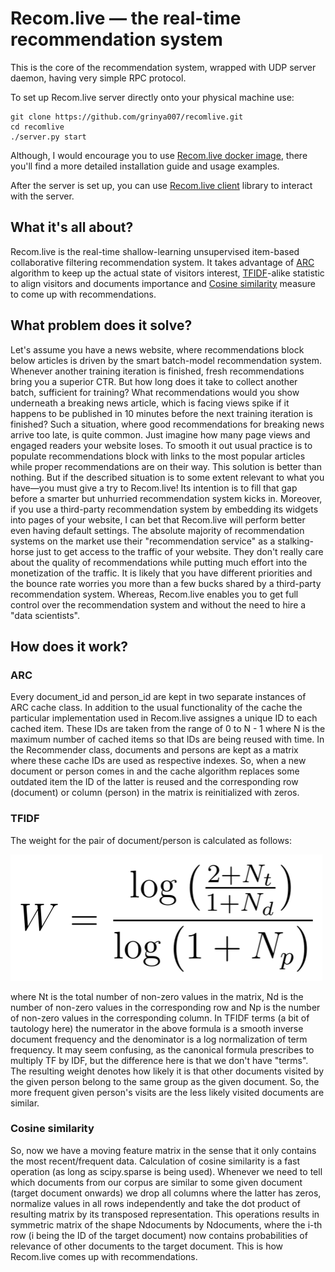 # Recom.live — the real-time recommendation system
This is the core of the recommendation system, wrapped with UDP server daemon, having very simple RPC protocol.

To set up Recom.live server directly onto your physical machine use:
```
git clone https://github.com/grinya007/recomlive.git
cd recomlive
./server.py start
```
Although, I would encourage you to use [Recom.live docker image](https://github.com/grinya007/recomlive-docker), there you'll find a more detailed installation guide and usage examples. 

After the server is set up, you can use [Recom.live client](https://github.com/grinya007/recomlive-client) library to interact with the server.



## What it's all about?
Recom.live is the real-time shallow-learning unsupervised item-based collaborative filtering recommendation system. It takes advantage of [ARC](https://en.wikipedia.org/wiki/Adaptive_replacement_cache) algorithm to keep up the actual state of visitors interest, [TFIDF](https://en.wikipedia.org/wiki/Tf%E2%80%93idf)-alike statistic to align visitors and documents importance and [Cosine similarity](https://en.wikipedia.org/wiki/Cosine_similarity) measure to come up with recommendations.

## What problem does it solve?
Let's assume you have a news website, where recommendations block below articles is driven by the smart batch-model recommendation system. Whenever another training iteration is finished, fresh recommendations bring you a superior CTR. But how long does it take to collect another batch, sufficient for training? What recommendations would you show underneath a breaking news article, which is facing views spike if it happens to be published in 10 minutes before the next training iteration is finished? Such a situation, where good recommendations for breaking news arrive too late, is quite common. Just imagine how many page views and engaged readers your website loses. To smooth it out usual practice is to populate recommendations block with links to the most popular articles while proper recommendations are on their way. This solution is better than nothing. But if the described situation is to some extent relevant to what you have—you must give a try to Recom.live! Its intention is to fill that gap before a smarter but unhurried recommendation system kicks in. Moreover, if you use a third-party recommendation system by embedding its widgets into pages of your website, I can bet that Recom.live will perform better even having default settings. The absolute majority of recommendation systems on the market use their "recommendation service" as a stalking-horse just to get access to the traffic of your website. They don't really care about the quality of recommendations while putting much effort into the monetization of the traffic. It is likely that you have different priorities and the bounce rate worries you more than a few bucks shared by a third-party recommendation system. Whereas, Recom.live enables you to get full control over the recommendation system and without the need to hire a "data scientists".

## How does it work?
### ARC
Every document_id and person_id are kept in two separate instances of ARC cache class. In addition to the usual functionality of the cache the particular implementation used in Recom.live assignes a unique ID to each cached item. These IDs are taken from the range of 0 to N - 1 where N is the maximum number of cached items so that IDs are being reused with time. In the Recommender class, documents and persons are kept as a matrix where these cache IDs are used as respective indexes. So, when a new document or person comes in and the cache algorithm replaces some outdated item the ID of the latter is reused and the corresponding row (document) or column (person) in the matrix is reinitialized with zeros.

### TFIDF
The weight for the pair of document/person is calculated as follows: 

![TFIDF formula](/img/tfidf.png)

where Nt is the total number of non-zero values in the matrix, Nd is the number of non-zero values in the corresponding row and Np is the number of non-zero values in the corresponding column. In TFIDF terms (a bit of tautology here) the numerator in the above formula is a smooth inverse document frequency and the denominator is a log normalization of term frequency. It may seem confusing, as the canonical formula prescribes to multiply TF by IDF, but the difference here is that we don't have "terms". The resulting weight denotes how likely it is that other documents visited by the given person belong to the same group as the given document. So, the more frequent given person's visits are the less likely visited documents are similar.

### Cosine similarity
So, now we have a moving feature matrix in the sense that it only contains the most recent/frequent data. Calculation of cosine similarity is a fast operation (as long as scipy.sparse is being used). Whenever we need to tell which documents from our corpus are similar to some given document (target document onwards) we drop all columns where the latter has zeros, normalize values in all rows independently and take the dot product of resulting matrix by its transposed representation. This operations results in symmetric matrix of the shape Ndocuments by Ndocuments, where the i-th row (i being the ID of the target document) now contains probabilities of relevance of other documents to the target document. This is how Recom.live comes up with recommendations.
